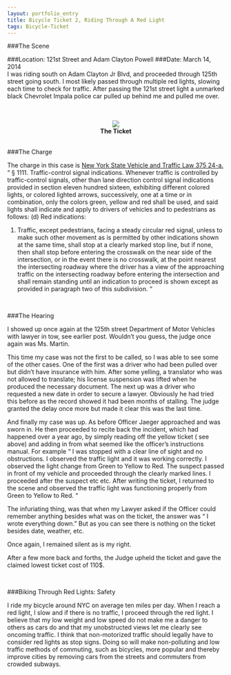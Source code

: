 ```yaml
---
layout: portfolio_entry
title: Bicycle Ticket 2, Riding Through A Red Light
tags: Bicycle-Ticket
---
```


###The Scene

###Location: 121st Street and Adam Clayton Powell
###Date: March 14, 2014
<br>
I was riding south on Adam Clayton Jr Blvd, and proceeded through 125th street going south. I most likely passed through multiple red lights, slowing each time to check for traffic. After passing the 121st street light a unmarked black Chevrolet Impala police car pulled up behind me and pulled me over.

<br>
<br>
<div style="text-align:center"><img src ="../../img/Ticket.png" /> <br> <b>The Ticket</b></div>
<br>

###The Charge
<br>

The charge in this case is [New York State Vehicle and Traffic Law 375 24-a.](http://www.safeny.ny.gov/trde-vt.htm#1111)
“
§ 1111. Traffic-control signal indications. Whenever traffic is controlled by traffic-control signals, other than lane direction control signal indications provided in section eleven hundred sixteen, exhibiting different colored lights, or colored lighted arrows, successively, one at a time or in combination, only the colors green, yellow and red shall be used, and said lights shall indicate and apply to drivers of vehicles and to pedestrians as follows:
(d) Red indications:
1. Traffic, except pedestrians, facing a steady circular red signal, unless to make such other movement as is permitted by other indications shown at the same time, shall stop at a clearly marked stop line, but if none, then shall stop before entering the crosswalk on the near side of the intersection, or in the event there is no crosswalk, at the point nearest the intersecting roadway where the driver has a view of the approaching traffic on the intersecting roadway before entering the intersection and shall remain standing until an indication to proceed is shown except as provided in paragraph two of this subdivision.
“
<br>

###The Hearing
<br>

I showed up once again at the 125th street Department of Motor Vehicles with lawyer in tow, see earlier post. Wouldn’t you guess, the judge once again was Ms. Martin.
<br>

This time my case was not the first to be called, so I was able to see some of the other cases. One of the first was a driver who had been pulled over but didn’t have insurance with him. After some yelling, a translator who was not allowed to translate; his license suspension was lifted when he produced the necessary document. The next up was a driver who requested a new date in order to secure a lawyer. Obviously he had tried this before as the record showed it had been months of stalling. The judge granted the delay once more but made it clear this was the last time.
<br>

And finally my case was up. As before Officer Jaeger approached and was sworn in. He then proceeded to recite back the incident, which had happened over a year ago, by simply reading off the yellow ticket ( see above) and adding in from what seemed like the officer’s instructions manual. For example “ I was stopped with a clear line of sight and no obstructions. I observed the traffic light and it was working correctly. I observed the light change from Green to Yellow to Red. The suspect passed in front of my vehicle and proceeded through the clearly marked lines. I proceeded after the suspect etc etc. After writing the ticket, I returned to the scene and observed the traffic light was functioning properly from Green to Yellow to Red. “
<br>

The infuriating thing, was that when my Lawyer asked if the Officer could remember anything besides what was on the ticket, the answer was “ I wrote everything down.” But as you can see there is nothing on the ticket besides date, weather, etc.
<br>

Once again, I remained silent as is my right.
<br>

After a few more back and forths, the Judge upheld the ticket and gave the claimed lowest ticket cost of 110$.

<br>

###Biking Through Red Lights: Safety
<br>

I ride my bicycle around NYC on average ten miles per day. When I reach a red light, I slow and if there is no traffic, I proceed through the red light. I believe that my low weight and low speed do not make me a danger to others as cars do and that my unobstructed views let me clearly see oncoming traffic. I think that non-motorized traffic should legally have to consider red lights as stop signs. Doing so will make non-polluting and low traffic methods of commuting, such as bicycles, more popular and thereby improve cities by removing cars from the streets and commuters from crowded subways.
